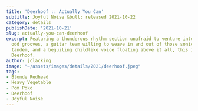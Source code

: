 ```yaml
---
title: 'Deerhoof :: Actually You Can'
subtitle: Joyful Noise &bull; released 2021-10-22
category: details
publishDate: '2021-10-21'
slug: actually-you-can-deerhoof
excerpt: Featuring a thunderous rhythm section unafraid to venture into lockstepped
  odd grooves, a guitar team willing to weave in and out of those sonic pylons in
  tandem, and a beguiling childlike voice floating above it all, this is your standard
  Deerhoof.
author: jclacking
image: "~/assets/images/details/2021/deerhoof.jpeg"
tags:
- Blonde Redhead
- Heavy Vegetable
- Pom Poko
- Deerhoof
- Joyful Noise
---
```


